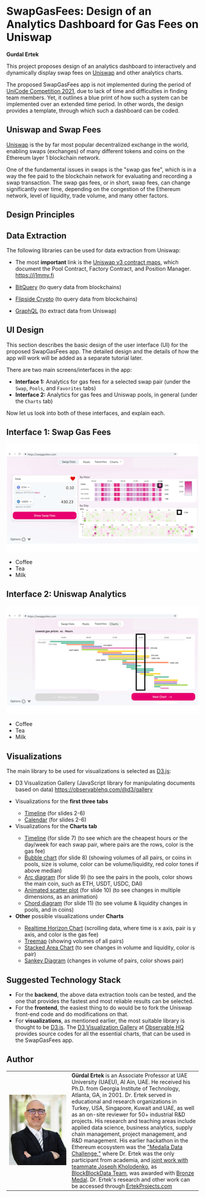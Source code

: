 # SwapGasFees: Design of an Analytics Dashboard for Gas Fees on Uniswap 

**Gurdal Ertek**

This project proposes design of an analytics dashboard to interactively and dynamically display swap fees on [Uniswap](https://uniswap.org) and other analytics charts. 

The proposed SwapGasFees app is not implemented during the period of [UniCode Competition 2021](https://unicode.ethglobal.com/), due to lack of time and difficulties in finding team members. Yet, it outlines a blue print of how such a system can be implemented over an extended time period. In other words, the design provides a template, through which such a dashboard can be coded.

## Uniswap and Swap Fees

[Uniswap](https://uniswap.org) is the by far most popular decentralized exchange in the world, enabling swaps (exchanges) of many different tokens and coins on the Ethereum layer 1 blockchain network.

One of the fundamental issues in swaps is the "swap gas fee", which is in a way the fee paid to the blockchain network for evaluating and recording a swap transaction. The swap gas fees, or in short, swap fees, can change significantly over time, depending on the congestion of the Ethereum network, level of liquidity, trade volume, and many other factors. 

## Design Principles


## Data Extraction

The following libraries can be used for data extraction from Uniswap:

- The most **important** link is the [Uniswap v3 contract maps](https://j1mmy.fi), which document the Pool Contract, Factory Contract, and Position Manager.
https://j1mmy.fi 

- [BitQuery](https://graphql.bitquery.io/ide) (to query data from blockchains)

- [Flipside Crypto](https://app.flipsidecrypto.com) (to query data from blockchains)

- [GraphQL](https://medium.com/coinmonks/get-uniswap-data-using-the-graph-79d0c6f7b9f2) (to extract data from Uniswap)

## UI Design 

This section describes the basic design of the user interface (UI) for the proposed SwapGasFees app. The detailed design and the details of how the app will work will be added as a separate tutorial later. 

There are two main screens/interfaces in the app:

- **Interface 1:** Analytics for gas fees for a selected swap pair  (under the `Swap`, `Pools`, and `Favorites` tabs) 
- **Interface 2:** Analytics for gas fees and Uniswap pools, in general (under the `Charts` tab)

Now let us look into both of these interfaces, and explain each.


## **Interface 1:** Swap Gas Fees
![](./figures/SwapGasFees_Design_03.png)
<ul>
  <li>Coffee</li>
  <li>Tea</li>
  <li>Milk</li>
</ul> 

## **Interface 2:** Uniswap Analytics
![](./figures/SwapGasFees_Design_07.png)
<ul>
  <li>Coffee</li>
  <li>Tea</li>
  <li>Milk</li>
</ul> 

## Visualizations

The main library to be used for visualizations is selected as [D3.js](https://d3js.org):
- D3 Visualization Gallery (JavaScript library for manipulating documents based on data)
https://observablehq.com/@d3/gallery

<ul>
  <li>Visualizations for the <b>first three tabs</b></li>
      <ul>
        <li><a href="https://observablehq.com/@mbostock/the-impact-of-vaccines" target="_blank">Timeline</a> (for slides 2-6)</li>
        <li><a href="https://observablehq.com/@d3/calendars" target="_blank">Calendar</a> (for slides 2-6)</li>
      </ul> 
  <li>Visualizations for the <b>Charts tab</b></li>
      <ul>
        <li><a href="https://observablehq.com/@tezzutezzu/world-history-timeline" target="_blank">Timeline</a> (for slide 7) (to see which are the cheapest hours or the day/week for each swap pair, where pairs are the rows, color is the gas fee)</li>
        <li><a href="https://observablehq.com/@d3/bubble-chart" target="_blank">Bubble chart</a> (for slide 8) (showing volumes of all pairs, or coins in pools, size is volume, color can be volume/liquidity, red color tones if above median)</li>
        <li><a href="https://observablehq.com/@d3/arc-diagram" target="_blank">Arc diagram</a> (for slide 9) (to see the pairs in the pools, color shows the main coin, such as ETH, USDT, USDC, DAI)</li>
        <li><a href="https://observablehq.com/@mbostock/the-wealth-health-of-nations" target="_blank">Animated scatter plot</a> (for slide 10) (to see changes in multiple dimensions, as an animation)</li>
        <li><a href="https://observablehq.com/@d3/chord-diagram" target="_blank">Chord diagram</a> (for slide 11) (to see volume & liquidity changes in pools, and in coins)</li>
      </ul> 
  <li><b>Other</b> possible visualizations under <b>Charts</b></li>
      <ul>
        <li><a href="https://observablehq.com/@d3/realtime-horizon-chart" target="_blank">Realtime Horizon Chart</a> (scrolling data, where time is x axis, pair is y axis, and color is the gas fee)</li>
        <li><a href="https://observablehq.com/@d3/treemap" target="_blank">Treemap</a> (showing volumes of all pairs)</li>
        <li><a href="https://observablehq.com/@d3/streamgraph" target="_blank">Stacked Area Chart</a> (to see changes in volume and liquidity, color is pair)</li>
        <li><a href="https://observablehq.com/@d3/sankey" target="_blank">Sankey Diagram</a> (changes in volume of pairs, color shows pair)</li>
  </ul> 
</ul> 


## Suggested Technology Stack

- For the **backend**, the above data extraction tools can be tested, and the one that provides the fastest and most reliable results can be selected.
- For the **frontend**, the easiest thing to do would be to fork the Uniswap front-end code and do modifications on that. 
- For **visualizations**, as mentioned earlier, the most suitable library is thought to be [D3.js](https://d3js.org/). The [D3 Visualization Gallery](https://observablehq.com/@d3/gallery) at [Observable HQ](https://observablehq.com/@d3/) provides source codes for all the essential charts, that can be used in the SwapGasFees app.


## Author

<table>
  <tr>
    <td width=150px><a href="https://www.linkedin.com/in/gurdalertek/" target="_blank"><img src="figures/gurdal-ertek.png" alt="Gurdal Ertek"></a></td>
    <td><b>Gürdal Ertek</b> is an Associate Professor at UAE University (UAEU), Al Ain, UAE. He received his Ph.D. from Georgia Institute of Technology, Atlanta, GA, in 2001. Dr. Ertek served in educational and research organizations in Turkey, USA, Singapore, Kuwait and UAE, as well as an on-site reviewer for 50+ industrial R&D projects. His research and teaching areas include applied data science, business analytics, supply chain management, project management, and R&D management. His earlier hackathon in the Ethereum ecosystem was the <a href="**http://ertekprojects.com**" target="_blank">"Medalla Data Challenge,"</a> where Dr. Ertek was the only participant from academia, and <a href="https://blockblockdata.github.io/medalla-data-challenge/" target="_blank">joint work with teammate Joseph Kholodenko</a>, as <a href="https://blockblockdata.com" target="_blank">BlockBlockData Team</a>, was awarded with <a href="https://blog.ethereum.org/2020/11/17/medalla-data-challenge-results/" target="_blank">Bronze Medal</a>. Dr. Ertek's research and other work can be accessed through <a href="http://ertekprojects.com" target="_blank">ErtekProjects.com</a>  </td>
  </tr>
</table>

